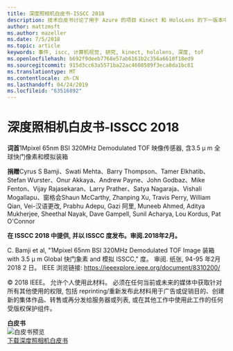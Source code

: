 ```yaml
---
title: 深度照相机白皮书-ISSCC 2018
description: 技术白皮书讨论了用于 Azure 的项目 Kinect 和 HoloLens 的下一版本中使用的深度相机。
author: mattzmsft
ms.author: mazeller
ms.date: 7/5/2018
ms.topic: article
keywords: 事件, iscc, 计算机视觉, 研究, kinect, hololens, 深度, tof
ms.openlocfilehash: b692f9deeb7768e57ab6161b2c356a6610f18ed9
ms.sourcegitcommit: 915d3cc63a5571ba22ac4608589f3eca8da1bc81
ms.translationtype: MT
ms.contentlocale: zh-CN
ms.lasthandoff: 04/24/2019
ms.locfileid: "63516892"
---
```

# <a name="depth-camera-whitepaper---isscc-2018"></a>深度照相机白皮书-ISSCC 2018

**词首**1Mpixel 65nm BSI 320MHz Demodulated TOF 映像传感器, 含3.5 μ m 全球快门像素和模拟装箱

**捐赠**Cyrus S Bamji、Swati Mehta、Barry Thompson、Tamer Elkhatib、Stefan Wurster、Onur Akkaya、Andrew Payne、John Godbaz、Mike Fenton、Vijay Rajasekaran、Larry Prather、Satya Nagaraja、Vishali Mogallapu、窗格会Shaun McCarthy, Zhanping Xu, Travis Perry, William Qian, Vei-汉语更改, Prabhu Adepu, Gazi 阿里, Muneeb Ahmed, Aditya Mukherjee, Sheethal Nayak, Dave Gampell, Sunil Acharya, Lou Kordus, Pat O'Connor

**在 ISSCC 2018 中提供, 并以 ISSCC 度发布。审阅.2018年2月。**

C. Bamji et al, "1Mpixel 65nm BSI 320MHz Demodulated TOF Image 装箱 with 3.5 μ m Global 快门象素 and 模拟 ISSCC," 度。 审阅. 纸张, 94-95 年2月 2018 2 日。 IEEE 浏览链接: https://ieeexplore.ieee.org/document/8310200/

© 2018 IEEE。 允许个人使用此材料。 必须在任何当前或未来的媒体中获取针对所有其他使用的权限, 包括 reprinting/重新发布此材料用于广告或促销目的、创建新的集体作品、转售或再分发给服务器或列表, 或在其他工作中使用此工作的任何受版权保护组件。

**白皮书**<br>
![白皮书预览](images/depth-camera-isscc.PNG)<br>
[下载深度照相机白皮书](images/Depth-Camera-ISSCC-2018.pdf)

